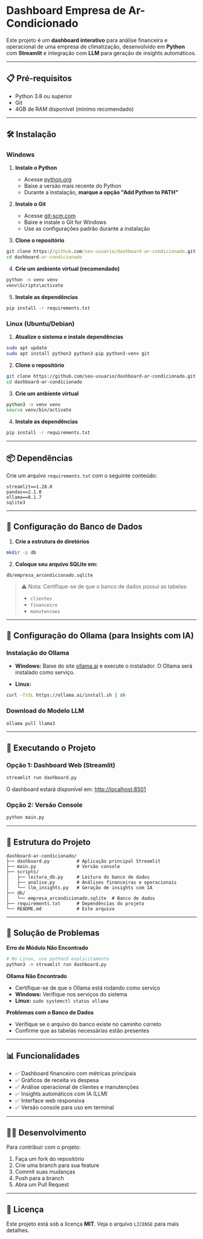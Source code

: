 # Dashboard Empresa de Ar-Condicionado

Este projeto é um **dashboard interativo** para análise financeira e operacional de uma empresa de climatização, desenvolvido em **Python** com **Streamlit** e integração com **LLM** para geração de insights automáticos.

---

## 📋 Pré-requisitos

* Python 3.8 ou superior
* Git
* 4GB de RAM disponível (mínimo recomendado)

---

## 🛠️ Instalação

### Windows

1. **Instale o Python**

   * Acesse [python.org](https://www.python.org/)
   * Baixe a versão mais recente do Python
   * Durante a instalação, **marque a opção "Add Python to PATH"**

2. **Instale o Git**

   * Acesse [git-scm.com](https://git-scm.com/)
   * Baixe e instale o Git for Windows
   * Use as configurações padrão durante a instalação

3. **Clone o repositório**

```cmd
git clone https://github.com/seu-usuario/dashboard-ar-condicionado.git
cd dashboard-ar-condicionado
```

4. **Crie um ambiente virtual (recomendado)**

```cmd
python -m venv venv
venv\Scripts\activate
```

5. **Instale as dependências**

```cmd
pip install -r requirements.txt
```

### Linux (Ubuntu/Debian)

1. **Atualize o sistema e instale dependências**

```bash
sudo apt update
sudo apt install python3 python3-pip python3-venv git
```

2. **Clone o repositório**

```bash
git clone https://github.com/seu-usuario/dashboard-ar-condicionado.git
cd dashboard-ar-condicionado
```

3. **Crie um ambiente virtual**

```bash
python3 -m venv venv
source venv/bin/activate
```

4. **Instale as dependências**

```bash
pip install -r requirements.txt
```

---

## 📦 Dependências

Crie um arquivo `requirements.txt` com o seguinte conteúdo:

```
streamlit==1.28.0
pandas==2.1.0
ollama==0.1.7
sqlite3
```

---

## 🚀 Configuração do Banco de Dados

1. **Crie a estrutura de diretórios**

```bash
mkdir -p db
```

2. **Coloque seu arquivo SQLite em:**

```
db/empresa_arcondicionado.sqlite
```

> ⚠️ Nota: Certifique-se de que o banco de dados possui as tabelas:
>
> * `clientes`
> * `financeiro`
> * `manutencoes`

---

## 🤖 Configuração do Ollama (para Insights com IA)

### Instalação do Ollama

* **Windows:**
  Baixe do site [ollama.ai](https://ollama.ai/) e execute o instalador.
  O Ollama será instalado como serviço.

* **Linux:**

```bash
curl -fsSL https://ollama.ai/install.sh | sh
```

### Download do Modelo LLM

```bash
ollama pull llama3
```

---

## 🎯 Executando o Projeto

### Opção 1: Dashboard Web (Streamlit)

```bash
streamlit run dashboard.py
```

O dashboard estará disponível em: [http://localhost:8501](http://localhost:8501)

### Opção 2: Versão Console

```bash
python main.py
```

---

## 📁 Estrutura do Projeto

```
dashboard-ar-condicionado/
├── dashboard.py          # Aplicação principal Streamlit
├── main.py               # Versão console
├── scripts/
│   ├── leitura_db.py     # Leitura do banco de dados
│   ├── analise.py        # Análises financeiras e operacionais
│   └── llm_insights.py   # Geração de insights com IA
├── db/
│   └── empresa_arcondicionado.sqlite  # Banco de dados
├── requirements.txt      # Dependências do projeto
└── README.md             # Este arquivo
```

---

## 🐛 Solução de Problemas

**Erro de Módulo Não Encontrado**

```bash
# No Linux, use python3 explicitamente
python3 -m streamlit run dashboard.py
```

**Ollama Não Encontrado**

* Certifique-se de que o Ollama está rodando como serviço
* **Windows:** Verifique nos serviços do sistema
* **Linux:** `sudo systemctl status ollama`

**Problemas com o Banco de Dados**

* Verifique se o arquivo do banco existe no caminho correto
* Confirme que as tabelas necessárias estão presentes

---

## 📊 Funcionalidades

* ✅ Dashboard financeiro com métricas principais
* ✅ Gráficos de receita vs despesa
* ✅ Análise operacional de clientes e manutenções
* ✅ Insights automáticos com IA (LLM)
* ✅ Interface web responsiva
* ✅ Versão console para uso em terminal

---

## 👨‍💻 Desenvolvimento

Para contribuir com o projeto:

1. Faça um fork do repositório
2. Crie uma branch para sua feature
3. Commit suas mudanças
4. Push para a branch
5. Abra um Pull Request

---

## 📄 Licença

Este projeto está sob a licença **MIT**. Veja o arquivo `LICENSE` para mais detalhes.
